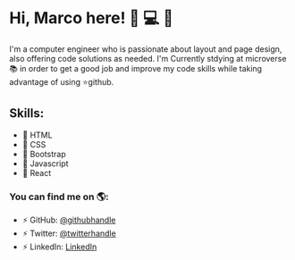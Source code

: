 # Hi, Marco here! 👋 :computer: :tophat:

I'm a computer engineer who is passionate about layout and page design, also offering code solutions as needed. I'm Currently stdying at microverse :books: in order to get a good job and improve my code skills while taking advantage of using :star:github. 


## Skills:
- :space_invader: HTML
- :dart: CSS
- :space_invader: Bootstrap
- :dart: Javascript
- :space_invader: React


### You can find me on :earth_americas::

- :zap: GitHub: [@githubhandle](https://github.com/mrigorir)
- :zap: Twitter: [@twitterhandle](https://twitter.com/marcoparra311)
- :zap: LinkedIn: [LinkedIn](https://www.linkedin.com/in/marco-parra-leal-a93318101/)

